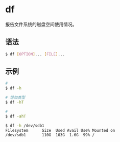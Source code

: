 # df

报告文件系统的磁盘空间使用情况。

## 语法

```sh
$ df [OPTION]... [FILE]...
```

## 示例

```bash
#
$ df -h

# 增加类型
$ df -hT

#
$ df -ahT

$ df -h /dev/sdb1
Filesystem      Size  Used Avail Use% Mounted on
/dev/sdb1       110G  103G  1.6G  99% /
```